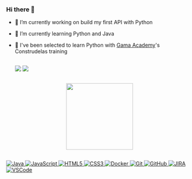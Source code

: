 ### Hi there 👋

- 🔭 I’m currently working on build my first API with Python
- 🌱 I’m currently learning Python and Java
- 👯 I've been selected to learn Python with [Gama Academy](https://www.gama.academy/)'s Construdelas training 

  ##
  
  <div> 
 
  <a href = "mailto:miachafer@gmail.com"><img src="https://img.shields.io/badge/-Gmail-%23333?style=for-the-badge&logo=gmail&logoColor=red" target="_blank"></a>
  <a href="https://www.linkedin.com/in/mariliacferreira" target="_blank"><img src="https://img.shields.io/badge/-LinkedIn-%230077B5?style=for-the-badge&logo=linkedin&logoColor=white" target="_blank"></a> 
 
</div>
  
  ##

<div align="center">
  <a href="https://github.com/miachafer">
    <!--
  <img height="180em" src="https://github-readme-stats.vercel.app/api?username=miachafer&show_icons=true&theme=dark&include_all_commits=true&count_private=true"/>
-->
  <img height="180em" src="https://github-readme-stats.vercel.app/api/top-langs/?username=miachafer&layout=compact&langs_count=7&theme=dark"/>
</div>

  ##

![Java](https://img.shields.io/badge/-Java-007396?style=flat-square&logo=java)
![JavaScript](https://img.shields.io/badge/-JavaScript-black?style=flat-square&logo=javascript)
![HTML5](https://img.shields.io/badge/-HTML5-E34F26?style=flat-square&logo=html5&logoColor=white)
![CSS3](https://img.shields.io/badge/-CSS3-1572B6?style=flat-square&logo=css3)
![Docker](https://img.shields.io/badge/-Docker-2496ED?style=flat-square&logo=docker&logoColor=white)
![Git](https://img.shields.io/badge/-Git-black?style=flat-square&logo=git)
![GitHub](https://img.shields.io/badge/-GitHub-181717?style=flat-square&logo=github)
![JIRA](https://img.shields.io/badge/-JIRA-0052CC?style=flat-square&logo=jira)
![VSCode](https://img.shields.io/badge/-VSCode-007ACC?style=flat-square&logo=visual-studio-code&logoColor=white)
  
  ##
  
